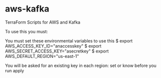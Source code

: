 # aws-kafka
TerraForm Scripts for AWS and Kafka

To use this you must:

You must set these environmental variables to use this
$ export AWS_ACCESS_KEY_ID="anaccesskey"
$ export AWS_SECRET_ACCESS_KEY="asecretkey"
$ export AWS_DEFAULT_REGION="us-east-1"

You will be asked for an existing key in each region: set or know before you run apply
